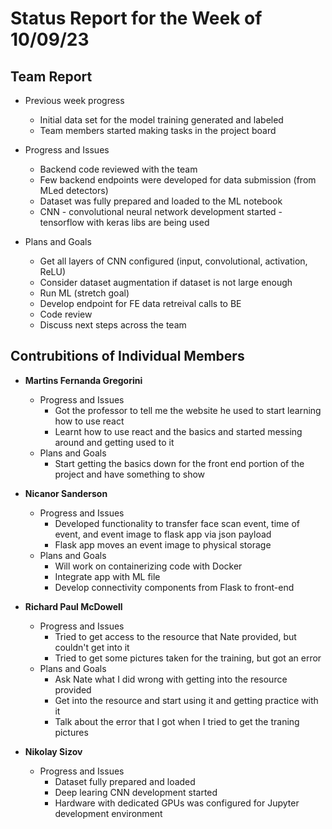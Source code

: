 # Status Report for the Week of 10/09/23

## Team Report

 - Previous week progress
   - Initial data set for the model training generated and labeled
   - Team members started making tasks in the project board

 - Progress and Issues
   - Backend code reviewed with the team
   - Few backend endpoints were developed for data submission (from MLed detectors)
   - Dataset was fully prepared and loaded to the ML notebook
   - CNN - convolutional neural network development started - tensorflow with keras libs are being used

 - Plans and Goals
   - Get all layers of CNN configured (input, convolutional, activation, ReLU)
   - Consider dataset augmentation if dataset is not large enough
   - Run ML (stretch goal)
   - Develop endpoint for FE data retreival calls to BE 
   - Code review
   - Discuss next steps across the team


## Contrubitions of Individual Members

 - **Martins Fernanda Gregorini**

   - Progress and Issues
     - Got the professor to tell me the website he used to start learning how to use react
     - Learnt how to use react and the basics and started messing around and getting used to it
   - Plans and Goals
     - Start getting the basics down for the front end portion of the project and have something to show
       
 - **Nicanor Sanderson**

   - Progress and Issues
     - Developed functionality to transfer face scan event, time of event, and event image to flask app via json payload
     - Flask app moves an event image to physical storage 
   - Plans and Goals
     - Will work on containerizing code with Docker
     - Integrate app with ML file
     - Develop connectivity components from Flask to front-end
     
 - **Richard Paul McDowell**

   - Progress and Issues
     - Tried to get access to the resource that Nate provided, but couldn't get into it
     - Tried to get some pictures taken for the training, but got an error
   - Plans and Goals
     - Ask Nate what I did wrong with getting into the resource provided
     - Get into the resource and start using it and getting practice with it
     - Talk about the error that I got when I tried to get the traning pictures
      

 - **Nikolay Sizov**

   - Progress and Issues
     - Dataset fully prepared and loaded
     - Deep learing CNN development started   
     - Hardware with dedicated GPUs was configured for Jupyter development environment
